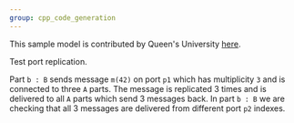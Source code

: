 ```yaml
---
group: cpp_code_generation
---
```

This sample model is contributed by Queen's University [here](https://research.cs.queensu.ca/home/dingel/cisc844_F23/sampleModels/sampleModels.html).

Test port replication.

Part `b : B` sends message `m(42)` on port `p1` which has multiplicity `3` and is connected to three `A` parts.
The message is replicated 3 times and is delivered to all `A` parts which send 3 messages back.
In part `b : B` we are checking that all 3 messages are delivered from different port `p2` indexes.
